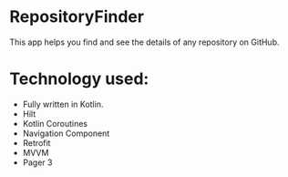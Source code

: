 # RepositoryFinder
This app helps you find and see the details of any repository on GitHub.

# Technology used: 
- Fully written in Kotlin.
- Hilt
- Kotlin Coroutines
- Navigation Component
- Retrofit
- MVVM
- Pager 3
